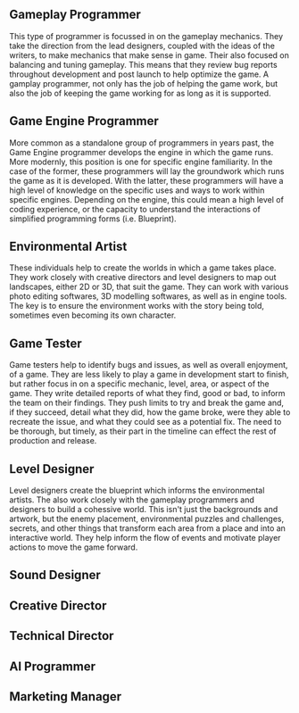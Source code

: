 ## Gameplay Programmer

This type of programmer is focussed in on the gameplay mechanics. They take the direction from the lead designers, coupled with the ideas of the writers, to make mechanics that make sense in game. Their also focused on balancing and tuning gameplay. This means that they review bug reports throughout development and post launch to help optimize the game. A gamplay programmer, not only has the job of helping the game work, but also the job of keeping the game working for as long as it is supported.

## Game Engine Programmer

More common as a standalone group of programmers in years past, the Game Engine programmer develops the engine in which the game runs. More modernly, this position is one for specific engine familiarity. In the case of the former, these programmers will lay the groundwork which runs the game as it is developed. With the latter, these programmers will have a high level of knowledge on the specific uses and ways to work within specific engines. Depending on the engine, this could mean a high level of coding experience, or the capacity to understand the interactions of simplified programming forms (i.e. Blueprint).

## Environmental Artist

These individuals help to create the worlds in which a game takes place. They work closely with creative directors and level designers to map out landscapes, either 2D or 3D, that suit the game. They can work with various photo editing softwares, 3D modelling softwares, as well as in engine tools. The key is to ensure the environment works with the story being told, sometimes even becoming its own character.

## Game Tester

Game testers help to identify bugs and issues, as well as overall enjoyment, of a game. They are less likely to play a game in development start to finish, but rather focus in on a specific mechanic, level, area, or aspect of the game. They write detailed reports of what they find, good or bad, to inform the team on their findings. They push limits to try and break the game and, if they succeed, detail what they did, how the game broke, were they able to recreate the issue, and what they could see as a potential fix. The need to be thorough, but timely, as their part in the timeline can effect the rest of production and release.

## Level Designer

Level designers create the blueprint which informs the environmental artists. The also work closely with the gameplay programmers and designers to build a cohessive world. This isn't just the backgrounds and artwork, but the enemy placement, environmental puzzles and challenges, secrets, and other things that transform each area from a place and into an interactive world. They help inform the flow of events and motivate player actions to move the game forward.

## Sound Designer

## Creative Director

## Technical Director

## AI Programmer

## Marketing Manager
